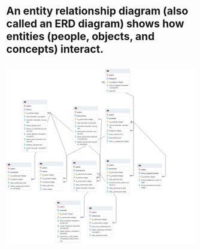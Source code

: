 # An entity relationship diagram (also called an ERD diagram) shows how entities (people, objects, and concepts) interact.

<br>![ERDiagram](ERD.png)
